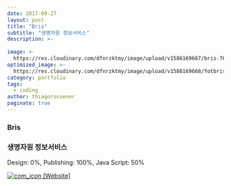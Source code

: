 ```yaml
---
date: 2017-09-27
layout: post
title: "Bris"
subtitle: "생명자원 정보서비스"
description: >-
  
image: >-
  https://res.cloudinary.com/dfnrzktmy/image/upload/v1586169667/bris-768x734_zne3zr.jpg
optimized_image: >-
  https://res.cloudinary.com/dfnrzktmy/image/upload/v1586169668/fotbris_sum-400x260_gz6z4c.png
category: portfolio
tags:
  - coding
author: thiagorossener
paginate: true
---
```

### Bris

### 생명자원 정보서비스

Design: 0%, Publishing: 100%, Java Script: 50%

<a href="http://hwalan0411.dothome.co.kr/portfolio-item/bris/" target="_blank">
<img src="https://res.cloudinary.com/dfnrzktmy/image/upload/v1586177444/com_icon-150x129_r9kppl.png" alt="com_icon" class="site_icon">
[Website]
</a>